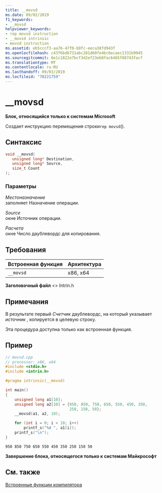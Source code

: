 ```yaml
---
title: __movsd
ms.date: 09/02/2019
f1_keywords:
- __movsd
helpviewer_keywords:
- rep movsd instruction
- __movsd intrinsic
- movsd instruction
ms.assetid: eb5cccf3-aa76-47f0-b9fc-eeca38fd943f
ms.openlocfilehash: c43f6bdb731abc281d60fe4bc6ecaec1331b9945
ms.sourcegitcommit: 6e1c1822e7bcf3d2ef23eb8fac6465f88743facf
ms.translationtype: MT
ms.contentlocale: ru-RU
ms.lasthandoff: 09/03/2019
ms.locfileid: "70221759"
---
```

# <a name="__movsd"></a>__movsd

**Блок, относящийся только к системам Microsoft**

Создает инструкцию перемещения строки`rep movsd`().

## <a name="syntax"></a>Синтаксис

```C
void __movsd(
   unsigned long* Destination,
   unsigned long* Source,
   size_t Count
);
```

### <a name="parameters"></a>Параметры

*Местоназначение*\
заполняет Назначение операции.

*Source*\
окне Источник операции.

*Расчета*\
окне Число даублевордс для копирования.

## <a name="requirements"></a>Требования

|Встроенная функция|Архитектура|
|---------------|------------------|
|`__movsd`|x86, x64|

**Заголовочный файл** \<> Intrin.h

## <a name="remarks"></a>Примечания

В результате первый *Счетчик* даублевордс, на который указывает *источник* , копируется в целевую строку.

Эта процедура доступна только как встроенная функция.

## <a name="example"></a>Пример

```cpp
// movsd.cpp
// processor: x86, x64
#include <stdio.h>
#include <intrin.h>

#pragma intrinsic(__movsd)

int main()
{
    unsigned long a1[10];
    unsigned long a2[10] = {950, 850, 750, 650, 550, 450, 350,
                            250, 150, 50};
    __movsd(a1, a2, 10);

    for (int i = 0; i < 10; i++)
        printf_s("%d ", a1[i]);
    printf_s("\n");
}
```

```Output
950 850 750 650 550 450 350 250 150 50
```

**Завершение блока, относящегося только к системам Майкрософт**

## <a name="see-also"></a>См. также

[Встроенные функции компилятора](../intrinsics/compiler-intrinsics.md)
